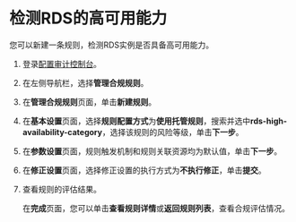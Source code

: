 # 检测RDS的高可用能力

您可以新建一条规则，检测RDS实例是否具备高可用能力。

1.  登录[配置审计控制台](https://config.console.aliyun.com)。

2.  在左侧导航栏，选择**管理合规规则**。

3.  在**管理合规规则**页面，单击**新建规则**。

4.  在**基本设置**页面，选择**规则配置方式**为**使用托管规则**，搜索并选中**rds-high-availability-category**，选择该规则的风险等级，单击**下一步**。

5.  在**参数设置**页面，规则触发机制和规则关联资源均为默认值，单击**下一步**。

6.  在**修正设置**页面，选择修正设置的执行方式为**不执行修正**，单击**提交**。

7.  查看规则的评估结果。

    在**完成**页面，您可以单击**查看规则详情**或**返回规则列表**，查看合规评估情况。


